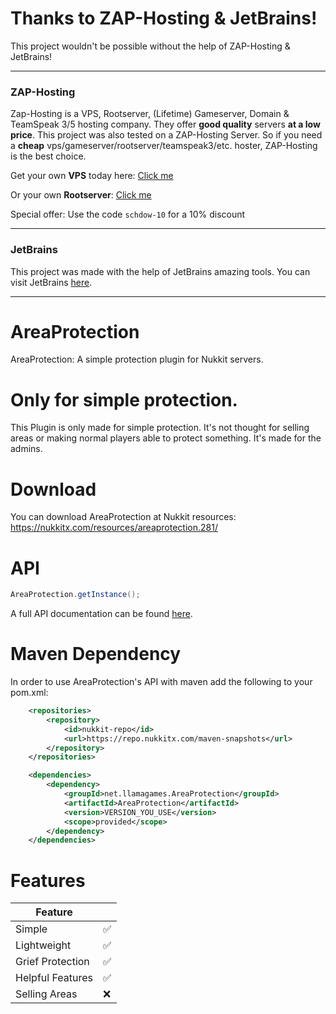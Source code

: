 # Thanks to ZAP-Hosting & JetBrains!
This project wouldn't be possible without the help of ZAP-Hosting & JetBrains!
***
### ZAP-Hosting
Zap-Hosting is a VPS, Rootserver, (Lifetime) Gameserver, Domain & TeamSpeak 3/5 hosting company. They offer **good quality** servers **at a low price**. This project was also tested on a ZAP-Hosting Server. So if you need a **cheap** vps/gameserver/rootserver/teamspeak3/etc. hoster, ZAP-Hosting is the best choice.

Get your own **VPS** today here: [Click me](https://zap-hosting.com/schdowvps)

Or your own **Rootserver**: [Click me](https://zap-hosting.com/schdowrootserver) 

Special offer:
Use the code `schdow-10` for a 10% discount
***
### JetBrains
This project was made with the help of JetBrains amazing tools. You can visit JetBrains [here](https://www.jetbrains.com/).
***

# AreaProtection
AreaProtection: A simple protection plugin for Nukkit servers.

# Only for simple protection.
This Plugin is only made for simple protection. It's not thought for selling areas or making normal players able to protect something.
It's made for the admins.

# Download
You can download AreaProtection at Nukkit resources: https://nukkitx.com/resources/areaprotection.281/

# API
```java
AreaProtection.getInstance();
```
A full API documentation can be found [here](https://github.com/SchdowNVIDIA/AreaProtection/wiki/API).

# Maven Dependency
In order to use AreaProtection's API with maven add the following to your pom.xml:

```xml
    <repositories>
        <repository>
            <id>nukkit-repo</id>
            <url>https://repo.nukkitx.com/maven-snapshots</url>
        </repository>
    </repositories>
```
```xml
    <dependencies>
        <dependency>
            <groupId>net.llamagames.AreaProtection</groupId>
            <artifactId>AreaProtection</artifactId>
            <version>VERSION_YOU_USE</version>
            <scope>provided</scope>
        </dependency>
    </dependencies>
```
# Features
| Feature          |   |
|------------------|---|
| Simple           | ✅ |
| Lightweight      | ✅ |
| Grief Protection | ✅ |
| Helpful Features | ✅ |
| Selling Areas    | ❌ |
